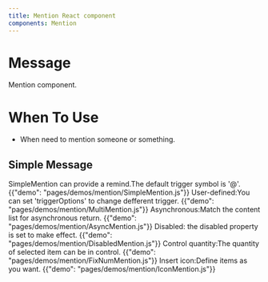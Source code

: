 ```yaml
---
title: Mention React component
components: Mention
---
```


# Message

<p class="description">Mention component.</p>

# When To Use
* When need to mention someone or something.

## Simple Message

SimpleMention can provide a remind.The default trigger symbol is '@'.
{{"demo": "pages/demos/mention/SimpleMention.js"}}
User-defined:You can set 'triggerOptions' to change defferent trigger.
{{"demo": "pages/demos/mention/MultiMention.js"}}
Asynchronous:Match the content list for asynchronous return.
{{"demo": "pages/demos/mention/AsyncMention.js"}}
Disabled: the disabled property is set to make effect.
{{"demo": "pages/demos/mention/DisabledMention.js"}}
Control quantity:The quantity of selected item can be in control.
{{"demo": "pages/demos/mention/FixNumMention.js"}}
Insert icon:Define items as you want.
{{"demo": "pages/demos/mention/IconMention.js"}}


